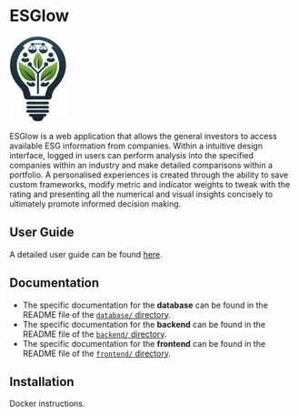 # ESGlow

<img src="frontend/src/assets/Logo.png" width="100">

ESGlow is a web application that allows the general investors to access available ESG information from companies. Within a intuitive design interface, logged in users can perform analysis into the specified companies within an industry and make detailed comparisons within a portfolio. A personalised experiences is created through the ability to save custom frameworks, modify metric and indicator weights to tweak with the rating and presenting all the numerical and visual insights concisely to ultimately promote informed decision making.

## User Guide

A detailed user guide can be found [here](./ESGlow%20User%20Guide.pdf).

## Documentation

- The specific documentation for the **database** can be found in the README file of the [`database/` directory](./database/).
- The specific documentation for the **backend** can be found in the README file of the [`backend/` directory](./backend/).
- The specific documentation for the **frontend** can be found in the README file of the [`frontend/` directory](./frontend/).

## Installation

Docker instructions.
